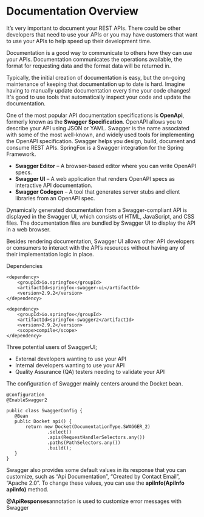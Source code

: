 # Documentation Overview



It’s very important to document your REST APIs. There could be other developers that need to use your APIs or you may have customers that want to use your APIs to help speed up their development time.

Documentation is a good way to communicate to others how they can use your APIs. Documentation communicates the operations available, the format for requesting data and the format data will be returned in.

Typically, the initial creation of documentation is easy, but the on-going maintenance of keeping that documentation up to date is hard. Imagine having to manually update documentation every time your code changes! It's good to use tools that automatically inspect your code and update the documentation.

One of the most popular API documentation specifications is **OpenApi**, formerly known as the **Swagger Specification**. OpenAPI allows you to describe your API using JSON or YAML. Swagger is the name associated with some of the most well-known, and widely used tools for implementing the OpenAPI specification. Swagger helps you design, build, document and consume REST APIs. SpringFox is a Swagger integration for the Spring Framework.

- **Swagger Editor** – A browser-based editor where you can write OpenAPI specs.
- **Swagger UI** – A web application that renders OpenAPI specs as interactive API documentation.
- **Swagger Codegen** – A tool that generates server stubs and client libraries from an OpenAPI spec.

Dynamically generated documentation from a Swagger-compliant API is displayed in the Swagger UI, which consists of HTML, JavaScript, and CSS files. The documentation files are bundled by Swagger UI to display the API in a web browser.

Besides rendering documentation, Swagger UI allows other API developers or consumers to interact with the API’s resources without having any of their implementation logic in place.

Dependencies
````
<dependency>
    <groupId>io.springfox</groupId>
    <artifactId>springfox-swagger-ui</artifactId>
    <version>2.9.2</version>
</dependency>

<dependency>
    <groupId>io.springfox</groupId>
    <artifactId>springfox-swagger2</artifactId>
    <version>2.9.2</version>
    <scope>compile</scope>
</dependency>
````


Three potential users of SwaggerUI;
- External developers wanting to use your API
- Internal developers wanting to use your API
- Quality Assurance (QA) testers needing to validate your API


The configuration of Swagger mainly centers around the Docket bean.
````
@Configuration
@EnableSwagger2

public class SwaggerConfig {
   @Bean
   public Docket api() {
       return new Docket(DocumentationType.SWAGGER_2)
               .select()
               .apis(RequestHandlerSelectors.any())
               .paths(PathSelectors.any())
               .build();
   }
}
````

Swagger also provides some default values in its response that you can customize, such as “Api Documentation”, “Created by Contact Email”, “Apache 2.0”.
To change these values, you can use the **apiInfo(ApiInfo apiInfo)** method.


**@ApiResponses**annotation is used to customize error messages with Swagger